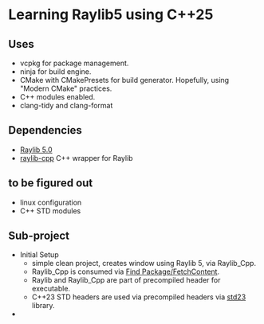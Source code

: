 # Learning Raylib5 using C++25

## Uses
- vcpkg for package management.
- ninja for build engine.
- CMake with CMakePresets for build generator. Hopefully, using "Modern CMake" practices.
- C++ modules enabled.
- clang-tidy and clang-format

## Dependencies
- [Raylib 5.0](https://github.com/raysan5/raylib)
- [raylib-cpp](https://github.com/RobLoach/raylib-cpp) C++ wrapper for Raylib

## to be figured out
- linux configuration
- C++ STD modules

## Sub-project
- Initial Setup
  - simple clean project, creates window using Raylib 5, via Raylib_Cpp.
  - Raylib_Cpp is consumed via [Find Package/FetchContent](cmake/FindRaylib_Cpp.cmake).
  - Raylib and Raylib_Cpp are part of precompiled header for executable.
  - C++23 STD headers are used via precompiled headers via [std23](std23/CMakeLists.txt) library.
- 